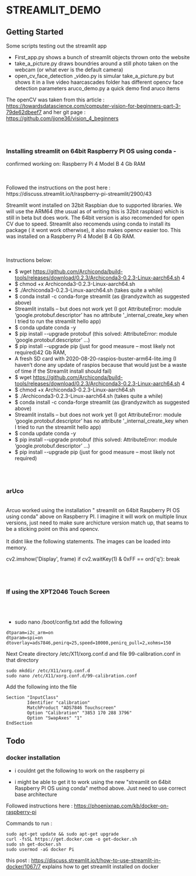 # STREAMLIT_DEMO


## Getting Started

Some scripts testing out the streamlit app

- First_app.py                        shows a bunch of streamlit objects thrown onto the website 
- take_a_picture.py                   draws boundries around a still photo taken on the webcam (or what ever is the default camera)
- open_cv_face_detection _video.py    is simular take_a_picture.py but shows it in a live  video
haarcascades folder                 has different opencv face detection parameters 
aruco_demo.py                       a quick demo find aruco items 

The openCV was taken from this article : https://towardsdatascience.com/computer-vision-for-beginners-part-3-79de62dbeef7 and her git page : https://github.com/jjone36/vision_4_beginners

<br>
<br>

### Installing streamlit on 64bit Raspberry PI OS using conda - 

confirmed working on:
Raspberry Pi 4 Model B 4 Gb RAM


<br>
<br>
Followed the instructions on the post here : https://discuss.streamlit.io/t/raspberry-pi-streamlit/2900/43

Streamlit wont installed on 32bit Raspbian due to supported libraries.  We will use the ARM64 (the usual as of writing this is 32bit raspbian) which is still in beta but does work.  The 64bit version is also recomended for open CV due to speed.  Streamlit also recomends using conda to install its package ( it wont work otherwise), it also makes opencv easier too.  This was installed on a Raspberry Pi 4 Model B 4 Gb RAM.  
<br><br>

Instructions below:

- $ wget https://github.com/Archiconda/build-tools/releases/download/0.2.3/Archiconda3-0.2.3-Linux-aarch64.sh 4
- $ chmod +x Archiconda3-0.2.3-Linux-aarch64.sh
- $ ./Archiconda3-0.2.3-Linux-aarch64.sh (takes quite a while)
- $ conda install -c conda-forge streamlit (as @randyzwitch as suggested above)
- Streamlit installs – but does not work yet (I got AttributeError: module ‘google.protobuf.descriptor’ has no attribute '_internal_create_key when I tried to run the streamlit hello app)
- $ conda update conda -y
- $ pip install --upgrade protobuf (this solved: AttributeError: module ‘google.protobuf.descriptor’ …)
- $ pip install --upgrade pip (just for good measure – most likely not required)42 Gb RAM,
- A fresh SD card with 2020-08-20-raspios-buster-arm64-lite.img (I haven’t done any update of raspios because that would just be a waste of time if the Streamlit install should fail)
- $ wget https://github.com/Archiconda/build-tools/releases/download/0.2.3/Archiconda3-0.2.3-Linux-aarch64.sh 4
- $ chmod +x Archiconda3-0.2.3-Linux-aarch64.sh
- $ ./Archiconda3-0.2.3-Linux-aarch64.sh (takes quite a while)
- $ conda install -c conda-forge streamlit (as @randyzwitch as suggested above)
- Streamlit installs – but does not work yet (I got AttributeError: module ‘google.protobuf.descriptor’ has no attribute '_internal_create_key when I tried to run the streamlit hello app)
- $ conda update conda -y
- $ pip install --upgrade protobuf (this solved: AttributeError: module ‘google.protobuf.descriptor’ …)
- $ pip install --upgrade pip (just for good measure – most likely not required)

<br>
<br>

### arUco 
<br>
Arcuo worked using the installation " streamlit on 64bit Raspberry PI OS using conda" above on Raspberry PI.  I imagine it will work on multiple linux versions, just need to make sure archicture version match up, that seams to be a sticking point on this and opencv.
<br>
<br>
It didnt like the following statements.  The images can be loaded into memory.   

cv2.imshow('Display', frame)
if cv2.waitKey(1) & 0xFF == ord('q'):
break

<br>
<br>

### If using the XPT2046 Touch Screen

<br>
<br>

- sudo nano /boot/config.txt
add the following 


```
dtparam=i2c_arm=on
dtparam=spi=on
dtoverlay=ads7846,penirq=25,speed=10000,penirq_pull=2,xohms=150
```


Next Create directory /etc/X11/xorg.conf.d and file 99-calibration.conf in that directory

```
sudo mkddir /etc/X11/xorg.conf.d 
sudo nano /etc/X11/xorg.conf.d/99-calibration.conf
```

Add the following into the file

```
Section "InputClass"
        Identifier "calibration"
        MatchProduct "ADS7846 Touchscreen"
        Option "Calibration" "3853 170 288 3796"
        Option "SwapAxes" "1"
EndSection
```


## Todo 


### docker installation 

- i couldnt get the following to work on the raspberry pi 

- i might be able to get it to work using the new "streamlit on 64bit Raspberry PI OS using conda" method above.  Just need to use correct base architecture 

Followed instructions here : 
https://phoenixnap.com/kb/docker-on-raspberry-pi

Commands to run : 
```
sudo apt-get update && sudo apt-get upgrade
curl -fsSL https://get.docker.com -o get-docker.sh
sudo sh get-docker.sh
sudo usermod -aG docker Pi
```

this post : https://discuss.streamlit.io/t/how-to-use-streamlit-in-docker/1067/7  explains how to get streamlit installed on docker 

